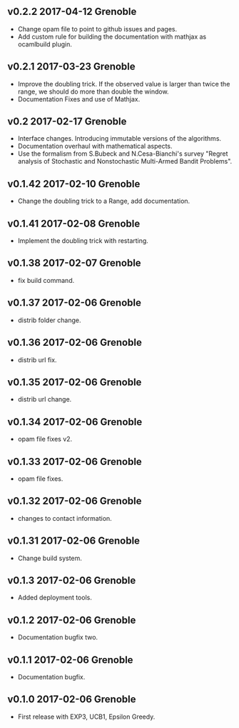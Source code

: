 v0.2.2 2017-04-12 Grenoble
--------------------------

* Change opam file to point to github issues and pages.
* Add custom rule for building the documentation with mathjax
as ocamlbuild plugin.

v0.2.1 2017-03-23 Grenoble
--------------------------

* Improve the doubling trick. If the observed value is larger than twice
  the range, we should do more than double the window.
* Documentation Fixes and use of Mathjax.

v0.2 2017-02-17 Grenoble
--------------------------

* Interface changes. Introducing immutable versions of the algorithms.
* Documentation overhaul with mathematical aspects.
* Use the formalism from S.Bubeck and N.Cesa-Bianchi's survey
  "Regret analysis of Stochastic and Nonstochastic Multi-Armed
  Bandit Problems".

v0.1.42 2017-02-10 Grenoble
--------------------------

* Change the doubling trick to a Range, add documentation.

v0.1.41 2017-02-08 Grenoble
--------------------------

* Implement the doubling trick with restarting.

v0.1.38 2017-02-07 Grenoble
--------------------------

* fix build command.

v0.1.37 2017-02-06 Grenoble
--------------------------

* distrib folder change.

v0.1.36 2017-02-06 Grenoble
--------------------------

* distrib url fix.

v0.1.35 2017-02-06 Grenoble
--------------------------

* distrib url change.

v0.1.34 2017-02-06 Grenoble
--------------------------

* opam file fixes v2.

v0.1.33 2017-02-06 Grenoble
--------------------------

* opam file fixes.

v0.1.32 2017-02-06 Grenoble
--------------------------

* changes to contact information.

v0.1.31 2017-02-06 Grenoble
--------------------------

* Change build system.

v0.1.3 2017-02-06 Grenoble
--------------------------

* Added deployment tools.

v0.1.2 2017-02-06 Grenoble
--------------------------

* Documentation bugfix two.

v0.1.1 2017-02-06 Grenoble
--------------------------

* Documentation bugfix.

v0.1.0 2017-02-06 Grenoble
--------------------------

* First release with EXP3, UCB1, Epsilon Greedy.
